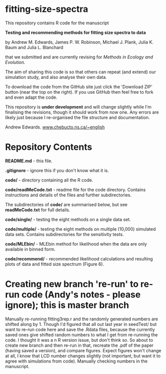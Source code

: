 # fitting-size-spectra

This repository contains R code for the manuscript 

**Testing and recommending methods for fitting size spectra to data** 

by Andrew M. Edwards, James P. W. Robinson, Michael J. Plank, Julia K. Baum and Julia L. Blanchard

that we submitted and are currently revising for *Methods in Ecology and Evolution*. 

The aim of sharing this code is so that others can repeat (and extend) our simulation study, and also analyse their own data.

To download the code from the GitHub site just click the 'Download ZIP' button (near the top on the right). If you use GitHub then feel free to fork and even adapt the code. 

This repository is **under development** and will change slightly while I'm finalising the revisions, though it should work from now one. Any errors are likely just because I re-organised the file structure and documentation. 

Andrew Edwards. www.chebucto.ns.ca/~english 

# Repository Contents

**README.md** - this file.

**.gitignore** - ignore this if you don't know what it is.

**code/** - directory containing all the R code.

**code/readMeCode.txt** - readme file for the code directory. Contains instructions and details of the files and further subdirectories.

The subdirectories of **code/** are summarised below, but see **readMeCode.txt** for full details.

**code/single/** - testing the eight methods on a single data set.

**code/multiple/** - testing the eight methods on multiple (10,000) simulated data sets. Contains subdirectories for the sensitivity tests.

**code/MLEbin/** - MLEbin method for likelihood when the data are only available in binned form.

**code/recommend/** - recommended likelihood calculations and resulting plots of data and fitted size spectrum (Figure 6).
 
# Creating new branch 're-run' to re-run code (Andy's notes - please ignore); this is master branch

Manually re-running fitting3rep.r and the randomly generated numbers are shifted along by 1. Though I'd figured that all out last year in seedTest/ but want to re-run code here and save the .Rdata files, because the currently saved ones give shifted random numbers to what I get from re-running the code. I thought it was a n R version issue, but don't think so. So about to create new branch and then re-run in that, recreate the .pdf of the paper (having saved a version), and compare figures. Expect figures won't change at all, I know that LCD number changes slightly (not important, but want it to agree with simulations from code). Manually checking numbers in the manuscript.


